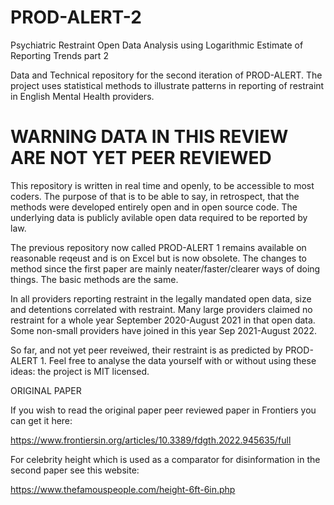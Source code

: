 # PROD-ALERT-2
Psychiatric Restraint Open Data Analysis using Logarithmic Estimate of Reporting Trends part 2

Data and Technical repository for the second iteration of PROD-ALERT.
The project uses statistical methods to illustrate patterns in reporting of restraint in English Mental Health providers.

# WARNING DATA IN THIS REVIEW ARE NOT YET PEER REVIEWED

This repository is written in real time and openly, to be accessible to most coders.
The purpose of that is to be able to say, in retrospect, that the methods were developed entirely open and in open source code. The underlying data is publicly avilable open data required to be reported by law.

The previous repository now called PROD-ALERT 1 remains available on reasonable reqeust and is on Excel but is now obsolete. The changes to method since the first paper are mainly neater/faster/clearer ways of doing things.
The basic methods are the same.

In all providers reporting restraint in the legally mandated open data, size and detentions correlated with restraint.
Many large providers claimed no restraint for a whole year September 2020-August 2021 in that open data.
Some non-small providers have joined in this year Sep 2021-August 2022.

So far, and not yet peer reveiwed, their restraint is as predicted by PROD-ALERT 1.
Feel free to analyse the data yourself with or without using these ideas: the project is MIT licensed.


ORIGINAL PAPER

If you wish to read the original paper peer reviewed paper in Frontiers you can get it here:

  https://www.frontiersin.org/articles/10.3389/fdgth.2022.945635/full
  
For celebrity height which is used as a comparator for disinformation in the second paper see this website:

  https://www.thefamouspeople.com/height-6ft-6in.php
  
  
